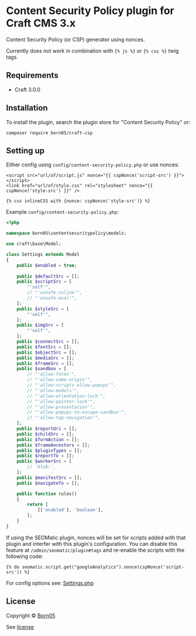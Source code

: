 # Content Security Policy plugin for Craft CMS 3.x

Content Security Policy (or CSP) generator using nonces.

Currently does not work in combination with `{% js %}` or `{% css %}` twig tags.

## Requirements

- Craft 3.0.0

## Installation

To install the plugin, search the plugin store for "Content Security Policy" or:

`composer require born05/craft-csp`

## Setting up

Either config using `config/content-security-policy.php` or use nonces:

```twig
<script src="url/of/script.js" nonce="{{ cspNonce('script-src') }}"></script>
<link href="url/of/style.css" rel="stylesheet" nonce="{{ cspNonce('style-src') }}" />

{% css inlineCSS with {nonce: cspNonce('style-src')} %}
```

Example `config/content-security-policy.php`:

```php
<?php

namespace born05\contentsecuritypolicy\models;

use craft\base\Model;

class Settings extends Model
{
    public $enabled = true;
    
    public $defaultSrc = [];
    public $scriptSrc = [
        "'self'",
        // "'unsafe-inline'",
        // "'unsafe-eval'",
    ];
    public $styleSrc = [
        "'self'",
    ];
    public $imgSrc = [
        "'self'",
    ];
    public $connectSrc = [];
    public $fontSrc = [];
    public $objectSrc = [];
    public $mediaSrc = [];
    public $frameSrc = [];
    public $sandbox = [
        // "'allow-forms'",
        // "'allow-same-origin'",
        // "'allow-scripts allow-popups'",
        // "'allow-modals'",
        // "'allow-orientation-lock'",
        // "'allow-pointer-lock'",
        // "'allow-presentation'",
        // "'allow-popups-to-escape-sandbox'",
        // "'allow-top-navigation'",
    ];
    public $reportUri = [];
    public $childSrc = [];
    public $formAction = [];
    public $frameAncestors = [];
    public $pluginTypes = [];
    public $reportTo = [];
    public $workerSrc = [
        // 'blob:',
    ];
    public $manifestSrc = [];
    public $navigateTo = [];

    public function rules()
    {
        return [
            [['enabled'], 'boolean'],
        ];
    }
}
```

If using the SEOMatic plugin, nonces will be set for scripts added with that plugin and interfer with this plugin's configuration. You can disable this feature at `/admin/seomatic/plugin#tags` and re-enable the scripts with the following code:

```twig
{% do seomatic.script.get("googleAnalytics").nonce(cspNonce('script-src')) %}
```


For config options see: [Settings.php](https://github.com/born05/craft-csp/blob/master/src/models/Settings.php)

## License

Copyright © [Born05](https://www.born05.com/)

See [license](https://github.com/born05/craft-csp/blob/master/LICENSE.md)
